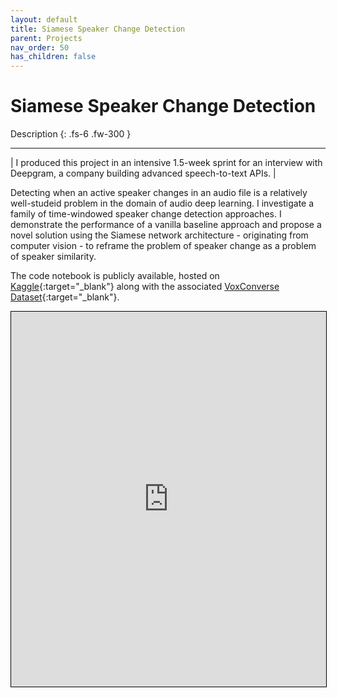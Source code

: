 ```yaml
---
layout: default
title: Siamese Speaker Change Detection
parent: Projects
nav_order: 50
has_children: false
---
```


# Siamese Speaker Change Detection

Description
{: .fs-6 .fw-300 }

---

| I produced this project in an intensive 1.5-week sprint for an interview with Deepgram, a company building advanced speech-to-text APIs. |

Detecting when an active speaker changes in an audio file is a relatively well-studeid problem in the domain of audio deep learning. I investigate a family of time-windowed speaker change detection approaches. I demonstrate the performance of a vanilla baseline approach and propose a novel solution using the Siamese network architecture - originating from computer vision - to reframe the problem of speaker change as a problem of speaker similarity.

The code notebook is publicly available, hosted on [Kaggle](https://www.kaggle.com/washingtongold/identifying-speaker-change){:target="_blank"} along with the associated [VoxConverse Dataset](https://www.kaggle.com/washingtongold/voxconverse-dataset){:target="_blank"}.

<iframe src="https://www.kaggle.com/washingtongold/identifying-speaker-change" width="100%" height="600" style="border:1px solid black;"></iframe>
